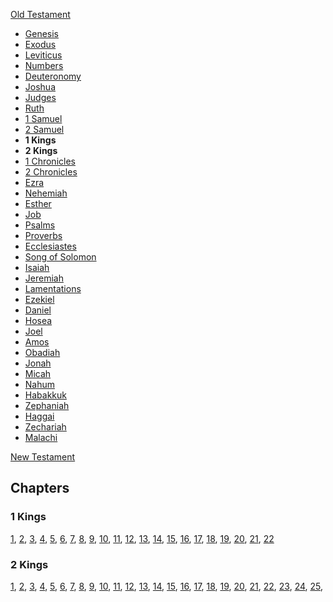[Old Testament](Old_Testament "Old Testament")
-   [Genesis](Genesis "Genesis")
-   [Exodus](Book_of_Exodus "Book of Exodus")
-   [Leviticus](Leviticus "Leviticus")
-   [Numbers](Book_of_Numbers "Book of Numbers")
-   [Deuteronomy](Deuteronomy "Deuteronomy")
-   [Joshua](Book_of_Joshua "Book of Joshua")
-   [Judges](Book_of_Judges "Book of Judges")
-   [Ruth](Book_of_Ruth "Book of Ruth")
-   [1 Samuel](Books_of_Samuel "Books of Samuel")
-   [2 Samuel](Books_of_Samuel "Books of Samuel")
-   **1 Kings**
-   **2 Kings**
-   [1 Chronicles](Books_of_Chronicles "Books of Chronicles")
-   [2 Chronicles](Books_of_Chronicles "Books of Chronicles")
-   [Ezra](Book_of_Ezra "Book of Ezra")
-   [Nehemiah](Book_of_Nehemiah "Book of Nehemiah")
-   [Esther](Book_of_Esther "Book of Esther")
-   [Job](Book_of_Job "Book of Job")
-   [Psalms](Book_of_Psalms "Book of Psalms")
-   [Proverbs](Book_of_Proverbs "Book of Proverbs")
-   [Ecclesiastes](Ecclesiastes "Ecclesiastes")
-   [Song of Solomon](Song_of_Solomon "Song of Solomon")
-   [Isaiah](Book_of_Isaiah "Book of Isaiah")
-   [Jeremiah](Book_of_Jeremiah "Book of Jeremiah")
-   [Lamentations](Book_of_Lamentations "Book of Lamentations")
-   [Ezekiel](Book_of_Ezekiel "Book of Ezekiel")
-   [Daniel](Book_of_Daniel "Book of Daniel")
-   [Hosea](Book_of_Hosea "Book of Hosea")
-   [Joel](Book_of_Joel "Book of Joel")
-   [Amos](Book_of_Amos "Book of Amos")
-   [Obadiah](Book_of_Obadiah "Book of Obadiah")
-   [Jonah](Book_of_Jonah "Book of Jonah")
-   [Micah](Book_of_Micah "Book of Micah")
-   [Nahum](Book_of_Nahum "Book of Nahum")
-   [Habakkuk](Book_of_Habakkuk "Book of Habakkuk")
-   [Zephaniah](Book_of_Zephaniah "Book of Zephaniah")
-   [Haggai](Book_of_Haggai "Book of Haggai")
-   [Zechariah](Book_of_Zechariah "Book of Zechariah")
-   [Malachi](Book_of_Malachi "Book of Malachi")

[New Testament](New_Testament "New Testament")
## Chapters

### 1 Kings

[1](index.php?title=1_Kings_1&action=edit&redlink=1 "1 Kings 1 (page does not exist)"),
[2](index.php?title=1_Kings_2&action=edit&redlink=1 "1 Kings 2 (page does not exist)"),
[3](index.php?title=1_Kings_3&action=edit&redlink=1 "1 Kings 3 (page does not exist)"),
[4](index.php?title=1_Kings_4&action=edit&redlink=1 "1 Kings 4 (page does not exist)"),
[5](index.php?title=1_Kings_5&action=edit&redlink=1 "1 Kings 5 (page does not exist)"),
[6](index.php?title=1_Kings_6&action=edit&redlink=1 "1 Kings 6 (page does not exist)"),
[7](index.php?title=1_Kings_7&action=edit&redlink=1 "1 Kings 7 (page does not exist)"),
[8](index.php?title=1_Kings_8&action=edit&redlink=1 "1 Kings 8 (page does not exist)"),
[9](index.php?title=1_Kings_9&action=edit&redlink=1 "1 Kings 9 (page does not exist)"),
[10](index.php?title=1_Kings_10&action=edit&redlink=1 "1 Kings 10 (page does not exist)"),
[11](index.php?title=1_Kings_11&action=edit&redlink=1 "1 Kings 11 (page does not exist)"),
[12](index.php?title=1_Kings_12&action=edit&redlink=1 "1 Kings 12 (page does not exist)"),
[13](index.php?title=1_Kings_13&action=edit&redlink=1 "1 Kings 13 (page does not exist)"),
[14](index.php?title=1_Kings_14&action=edit&redlink=1 "1 Kings 14 (page does not exist)"),
[15](index.php?title=1_Kings_15&action=edit&redlink=1 "1 Kings 15 (page does not exist)"),
[16](index.php?title=1_Kings_16&action=edit&redlink=1 "1 Kings 16 (page does not exist)"),
[17](index.php?title=1_Kings_17&action=edit&redlink=1 "1 Kings 17 (page does not exist)"),
[18](index.php?title=1_Kings_18&action=edit&redlink=1 "1 Kings 18 (page does not exist)"),
[19](index.php?title=1_Kings_19&action=edit&redlink=1 "1 Kings 19 (page does not exist)"),
[20](index.php?title=1_Kings_20&action=edit&redlink=1 "1 Kings 20 (page does not exist)"),
[21](index.php?title=1_Kings_21&action=edit&redlink=1 "1 Kings 21 (page does not exist)"),
[22](index.php?title=1_Kings_22&action=edit&redlink=1 "1 Kings 22 (page does not exist)")

### 2 Kings

[1](index.php?title=2_Kings_1&action=edit&redlink=1 "2 Kings 1 (page does not exist)"),
[2](index.php?title=2_Kings_2&action=edit&redlink=1 "2 Kings 2 (page does not exist)"),
[3](index.php?title=2_Kings_3&action=edit&redlink=1 "2 Kings 3 (page does not exist)"),
[4](index.php?title=2_Kings_4&action=edit&redlink=1 "2 Kings 4 (page does not exist)"),
[5](index.php?title=2_Kings_5&action=edit&redlink=1 "2 Kings 5 (page does not exist)"),
[6](index.php?title=2_Kings_6&action=edit&redlink=1 "2 Kings 6 (page does not exist)"),
[7](index.php?title=2_Kings_7&action=edit&redlink=1 "2 Kings 7 (page does not exist)"),
[8](index.php?title=2_Kings_8&action=edit&redlink=1 "2 Kings 8 (page does not exist)"),
[9](index.php?title=2_Kings_9&action=edit&redlink=1 "2 Kings 9 (page does not exist)"),
[10](index.php?title=2_Kings_10&action=edit&redlink=1 "2 Kings 10 (page does not exist)"),
[11](index.php?title=2_Kings_11&action=edit&redlink=1 "2 Kings 11 (page does not exist)"),
[12](index.php?title=2_Kings_12&action=edit&redlink=1 "2 Kings 12 (page does not exist)"),
[13](index.php?title=2_Kings_13&action=edit&redlink=1 "2 Kings 13 (page does not exist)"),
[14](index.php?title=2_Kings_14&action=edit&redlink=1 "2 Kings 14 (page does not exist)"),
[15](index.php?title=2_Kings_15&action=edit&redlink=1 "2 Kings 15 (page does not exist)"),
[16](index.php?title=2_Kings_16&action=edit&redlink=1 "2 Kings 16 (page does not exist)"),
[17](index.php?title=2_Kings_17&action=edit&redlink=1 "2 Kings 17 (page does not exist)"),
[18](index.php?title=2_Kings_18&action=edit&redlink=1 "2 Kings 18 (page does not exist)"),
[19](index.php?title=2_Kings_19&action=edit&redlink=1 "2 Kings 19 (page does not exist)"),
[20](index.php?title=2_Kings_20&action=edit&redlink=1 "2 Kings 20 (page does not exist)"),
[21](index.php?title=2_Kings_21&action=edit&redlink=1 "2 Kings 21 (page does not exist)"),
[22](index.php?title=2_Kings_22&action=edit&redlink=1 "2 Kings 22 (page does not exist)"),
[23](index.php?title=2_Kings_23&action=edit&redlink=1 "2 Kings 23 (page does not exist)"),
[24](index.php?title=2_Kings_24&action=edit&redlink=1 "2 Kings 24 (page does not exist)"),
[25](index.php?title=2_Kings_25&action=edit&redlink=1 "2 Kings 25 (page does not exist)"),




